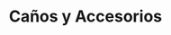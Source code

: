 ---
title: "Caños y Accesorios"
url: /ciudad-autonoma-de-buenos-aires/canos-y-accesorios/
shop: comercio
---
